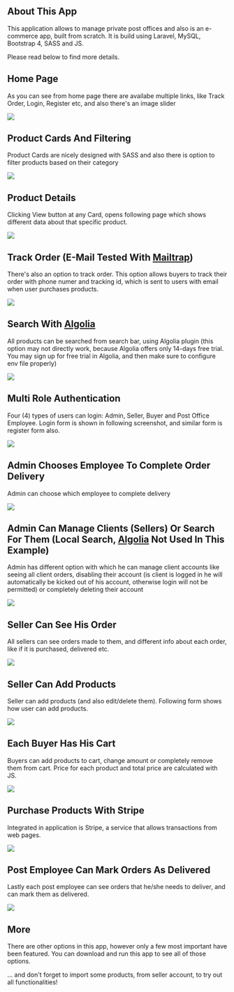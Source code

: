 ## About This App

This application allows to manage private post offices and also is an e-commerce app, built from scratch. It is build using Laravel, MySQL, Bootstrap 4, SASS and JS.

Please read below to find more details.

## Home Page
As you can see from home page there are availabe multiple links, like Track Order, Login, Register etc, and also there's an image slider 

![](/ApplicationScreenshots/0.png)


## Product Cards And Filtering
Product Cards are nicely designed with SASS and also there is option to filter products based on their category

![](/ApplicationScreenshots/1.png)


## Product Details
Clicking View button at any Card, opens following page which shows different data about that specific product.

![](/ApplicationScreenshots/2.png)


## Track Order (E-Mail Tested With [Mailtrap](https://mailtrap.io/))
There's also an option to track order. This option allows buyers to track their order with phone numer and tracking id, which is sent to users with email when user purchases products.

![](/ApplicationScreenshots/3.png)


## Search With [Algolia](https://www.algolia.com/users/sign_up)
All products can be searched from search bar, using Algolia plugin (this option may not directly work, because Algolia offers only 14-days free trial. You may sign up for free trial in Algolia, and then make sure to configure env file properly)

![](/ApplicationScreenshots/4.png)


## Multi Role Authentication
Four (4) types of users can login: Admin, Seller, Buyer and Post Office Employee. Login form is shown in following screenshot, and similar form is register form also.

![](/ApplicationScreenshots/5.png)


## Admin Chooses Employee To Complete Order Delivery
Admin can choose which employee to complete delivery

![](/ApplicationScreenshots/6.png)


## Admin Can Manage Clients (Sellers) Or Search For Them (Local Search, [Algolia](https://www.algolia.com/users/sign_up) Not Used In This Example)
Admin has different option with which he can manage client accounts like seeing all client orders, disabling their account (is client is logged in he will automatically be kicked out of his account, otherwise login will not be permitted) or completely deleting their account

![](/ApplicationScreenshots/7.png)


## Seller Can See His Order
All sellers can see orders made to them, and different info about each order, like if it is purchased, delivered etc.

![](/ApplicationScreenshots/8.png)


## Seller Can Add Products
Seller can add products (and also edit/delete them). Following form shows how user can add products.

![](/ApplicationScreenshots/9.png)


## Each Buyer Has His Cart
Buyers can add products to cart, change amount or completely remove them from cart. Price for each product and total price are calculated with JS. 

![](/ApplicationScreenshots/10.png)


## Purchase Products With Stripe
Integrated in application is Stripe, a service that allows transactions from web pages.

![](/ApplicationScreenshots/11.png)


## Post Employee Can Mark Orders As Delivered
Lastly each post employee can see orders that he/she needs to deliver, and can mark them as delivered.

![](/ApplicationScreenshots/12.png)


## More 
There are other options in this app, however only a few most important have been featured. You can download and run this app to see all of those options.

... and don't forget to import some products, from seller account, to try out all functionalities!
